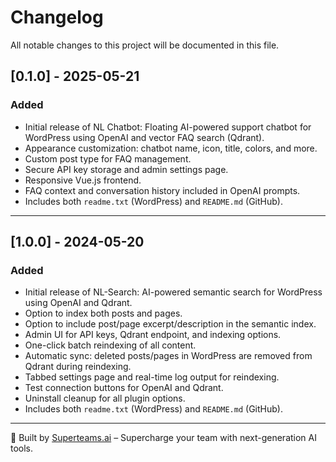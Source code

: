 # Changelog

All notable changes to this project will be documented in this file.

## [0.1.0] - 2025-05-21
### Added
- Initial release of NL Chatbot: Floating AI-powered support chatbot for WordPress using OpenAI and vector FAQ search (Qdrant).
- Appearance customization: chatbot name, icon, title, colors, and more.
- Custom post type for FAQ management.
- Secure API key storage and admin settings page.
- Responsive Vue.js frontend.
- FAQ context and conversation history included in OpenAI prompts.
- Includes both `readme.txt` (WordPress) and `README.md` (GitHub).

---

## [1.0.0] - 2024-05-20
### Added
- Initial release of NL-Search: AI-powered semantic search for WordPress using OpenAI and Qdrant.
- Option to index both posts and pages.
- Option to include post/page excerpt/description in the semantic index.
- Admin UI for API keys, Qdrant endpoint, and indexing options.
- One-click batch reindexing of all content.
- Automatic sync: deleted posts/pages in WordPress are removed from Qdrant during reindexing.
- Tabbed settings page and real-time log output for reindexing.
- Test connection buttons for OpenAI and Qdrant.
- Uninstall cleanup for all plugin options.
- Includes both `readme.txt` (WordPress) and `README.md` (GitHub).

---

🙏 Built by [Superteams.ai](https://www.superteams.ai) – Supercharge your team with next-generation AI tools. 